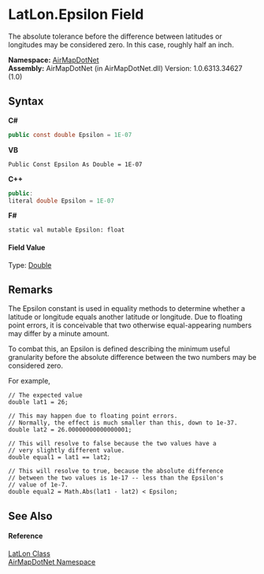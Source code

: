 # LatLon.Epsilon Field
 

The absolute tolerance before the difference between latitudes or longitudes may be considered zero. In this case, roughly half an inch.

**Namespace:**&nbsp;<a href="N_AirMapDotNet">AirMapDotNet</a><br />**Assembly:**&nbsp;AirMapDotNet (in AirMapDotNet.dll) Version: 1.0.6313.34627 (1.0)

## Syntax

**C#**<br />
``` C#
public const double Epsilon = 1E-07
```

**VB**<br />
``` VB
Public Const Epsilon As Double = 1E-07
```

**C++**<br />
``` C++
public:
literal double Epsilon = 1E-07
```

**F#**<br />
``` F#
static val mutable Epsilon: float
```


#### Field Value
Type: <a href="http://msdn2.microsoft.com/en-us/library/643eft0t" target="_blank">Double</a>

## Remarks

The Epsilon constant is used in equality methods to determine whether a latitude or longitude equals another latitude or longitude. Due to floating point errors, it is conceivable that two otherwise equal-appearing numbers may differ by a minute amount.

To combat this, an Epsilon is defined describing the minimum useful granularity before the absolute difference between the two numbers may be considered zero.

For example, 
```
// The expected value
double lat1 = 26;

// This may happen due to floating point errors.
// Normally, the effect is much smaller than this, down to 1e-37.
double lat2 = 26.00000000000000001;

// This will resolve to false because the two values have a
// very slightly different value.
double equal1 = lat1 == lat2;

// This will resolve to true, because the absolute difference
// between the two values is 1e-17 -- less than the Epsilon's
// value of 1e-7.
double equal2 = Math.Abs(lat1 - lat2) < Epsilon;
```



## See Also


#### Reference
<a href="T_AirMapDotNet_LatLon">LatLon Class</a><br /><a href="N_AirMapDotNet">AirMapDotNet Namespace</a><br />